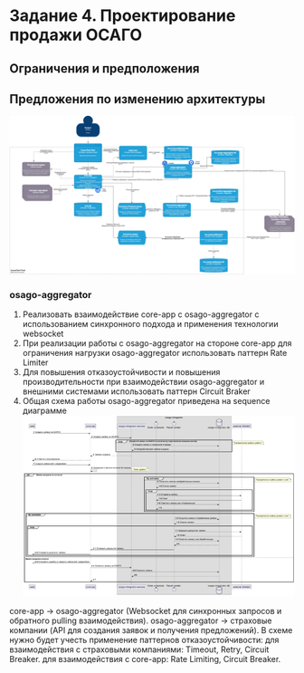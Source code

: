 # Задание 4. Проектирование продажи ОСАГО
## Ограничения и предположения


## Предложения по изменению архитектуры
![](UPDATED-EventDriver-InsureTech_C4_container-diagram.drawio.xml.drawio.png)

### osago-aggregator
1. Реализовать взаимодействие core-app с osago-aggregator с использованием синхронного подхода и применения технологии websocket
3. При реализации работы с osago-aggregator на стороне core-app для ограничения нагрузки osago-aggregator использовать паттерн Rate Limiter
4. Для повышения отказоустойчивости и повышения производительности при взаимодействии osago-aggregator и внешними системами использовать паттерн Circuit Braker
5. Общая схема работы osago-aggregator приведена на sequence диаграмме ![](sequence-diagram-image.png)

core-app -> osago-aggregator (Websocket для синхронных запросов и обратного pulling взаимодействия).
osago-aggregator -> страховые компании (API для создания заявок и получения предложений).
В схеме нужно будет учесть применение паттернов отказоустойчивости:
для взаимодействия с страховыми компаниями: Timeout, Retry, Circuit Breaker.
для взаимодействия с core-app: Rate Limiting, Circuit Breaker.